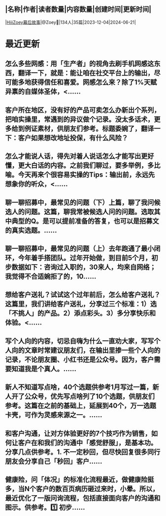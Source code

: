 |名称|作者|读者数量|内容数量|创建时间|更新时间|
---
|[HiiiZoey幕后故事](https://xiaobot.net/p/zoeyyu7?refer=0b133df9-27dc-423b-8101-639049001c13)|@Zoey🐋|134人|35篇|2023-12-04|2024-06-21|

# 最近更新
## 怎么多些网感：用「生产者」的视角去刷手机网感这东西，翻译一下，就是：能让咱在社交平台上的输出，尽可能多地获得信任和喜爱。网感怎么来？除了1%天赋异禀的自媒体圣体，<......
## 客户所在地区，没有好的产品可卖怎么办新出个系列，把咱实操里，常遇到的异议做个记录。没太多话术，更多给到例证素材，供朋友们参考。标题委婉了，翻译一下：客户如果想改地址投保，有什么风险？
## 怎么才能说人话，得先对着人说话怎么才能写出更好懂，更大白话的内容。之前我们聊过，要多举例，多比喻。今天再来个很容易实操的Tips：输出前，永远先想象你的听众，<......
## 聊一聊招募中，最常见的问题（下）上篇，聊了我问候选人的问题。这篇，聊我常被候选人问的问题。选取其中典型的Q。是可以提前准备的答复，也可以是招募文的真实选题。......
## 聊一聊招募中，最常见的问题（上）去年跑通了最小闭环，今年着手搭团队。过年开始做，到目前5个月，初步数据如下：咨询过入职的，30来人，均来自网络；我觉得不合适婉拒了的，10......
## 想给客户送礼？试试这个过年前后，怎么给客户送礼？这篇里，我们讲给客户送礼，分享过三个标准：1）选「不挑人」的产品。2）添点彩头。3）多分享快乐和体验。<......
## 写个人向的内容，切忌自嗨为什么一直劝大家，写写个人向的文章时常建议朋友们，在输出里掺一些个人向的记录，不论朋友圈、小红书还是公众号。因为，客户需要知道我是个真人。......
## 新人不知道写点啥，40个选题供参考1月写过一篇，新人开了公众号，优先写点啥列了10个选题，供朋友们参考。这篇在之前的基础上，延展到40个，万一选题卡壳，可作为灵感来源之一。......
## 和客户沟通，让对方体验更好的7个技巧作为销售，如何让客户在和我们的沟通中「感觉舒服」，是基本功。分享几点供参考。1. 不一定秒回，但尽快回复很多同行朋友会分享自己「秒回」客户......
## 健康险，问「体况」的标准化流程最近，做健康险挺多，当N个客户的数百页病历砸过来时，小晕。所以，最近优化了一版问询流程，包括直接面向客户的沟通和图示。供参考。1️⃣ 初步......

